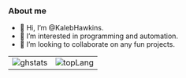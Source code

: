 
### About me

- 👋 Hi, I’m @KalebHawkins.
- 👀 I’m interested in programming and automation.
- 💞️ I’m looking to collaborate on any fun projects.

| | |
|---|---|
| ![ghstats] | ![topLang]

[ghstats]: https://github-readme-stats.vercel.app/api?username=KalebHawkins&show_icons=true&theme=codeSTACKr&border_radius=true "Github Stats"
[topLang]: https://github-readme-stats.vercel.app/api/top-langs/?username=KalebHawkins&show_icons=true&theme=codeSTACKr&border_radius=true "Top Languages"

